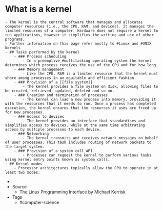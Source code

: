 # What is a kernel
	- The kernel is the central software that manages and allocates computer resources (i.e., the CPU, RAM, and devices). It manages the limited resources of a computer. Hardware does not require a kernel to run applications, however it simplifies the writing and use of other programs.
	- Further information on this page refer mostly to #Linux and #UNIX kernels
	- ## Tasks performed by the kernel
		- ### Process scheduling
			- In a preemptive #multitasking operating system the kernel determines which process receives the use of the CPU and for how long.
		- ### Memory management
			- Like the CPU, RAM is a limited resource that the kernel must share among processes in an equitable and efficient fashion.
		- ### Provision of a [[file system]]
			- The kernel provides a file system on disk, allowing files to be created, retrieved, updated, deleted and so on.
		- ### Creation and termination of processes
			- The kernel can load a new process into memory, providing it with the resources that it needs to run. Once a process has completed execution, the kernel ensures that the resources it uses are freed up for new processes.
		- ### Access to devices
			- The kernel provides an interface that standardises and simplifies access to devices, while at the same time arbitrating access by multiple processes to each device.
		- ### Networking
			- The kernel transmits and receives network messages on behalf of user processes. This task includes routing of network packets to the target system.
		- ### Provision of a system call API
			- Processes can request the kernel to perform various tasks using kernel entry points known as system calls.
	- ## Kernel modes
		- Processor architectures typically allow the CPU to operate in at least two modes:
-
- Source
	- The Linux Programming Interface by Michael Kerrisk
- Tags
	- #computer-science